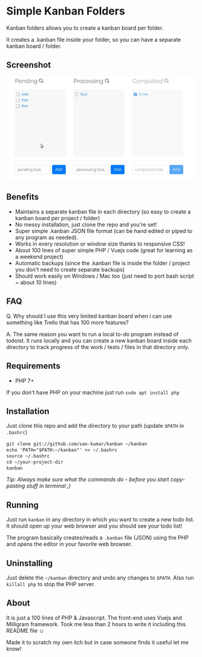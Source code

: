 # Simple Kanban Folders

Kanban folders allows you to create a kanban board per folder.

It creates a .kanban file inside your folder, so you can have a separate kanban board / folder.   

## Screenshot

![Screenshot](./screenshot.gif)

## Benefits

- Maintains a separate kanban file in each directory (so easy to create a kanban board per project / folder)
- No messy installation, just clone the repo and you're set! 
- Super simple .kanban JSON file format (can be hand edited or piped to any program as needed).
- Works in every resolution or window size thanks to responsive CSS!
- About 100 lines of super simple PHP / Vuejs code (great for learning as a weekend project)
- Automatic backups (since the .kanban file is inside the folder / project you don't need to create separate backups)
- Should work easily on Windows / Mac too (just need to port bash script ~ about 10 lines)

## FAQ

Q. Why should I use this very limited kanban board when i can use something like Trello that has 100 more features?

A. The same reason you want to run a local to-do program instead of todoist. 
It runs locally and you can create a new kanban board inside each directory to track progress of the work / tests / files in that directory only.
  

## Requirements

- PHP 7+

If you don't have PHP on your machine just run `sudo apt install php`

## Installation

Just clone this repo and add the directory to your path (update `$PATH` in `.bashrc`)

````
git clone git://github.com/san-kumar/kanban ~/kanban
echo 'PATH="$PATH:~/kanban"' >> ~/.bashrc
source ~/.bashrc
cd ~/your-project-dir
kanban
````

*Tip: Always make sure what the commands do - before you start copy-pasting stuff in terminal ;)*

## Running

Just run `kanban` in any directory in which you want to create a new todo list. It should open up your web browser and you should see your todo list!

The program basically creates/reads a `.kanban` file (JSON) using the PHP and opens the editor in your favorite web browser.

## Uninstalling

Just delete the `~/kanban` directory and undo any changes to `$PATH`. Also run `killall php` to stop the PHP server.

## About

It is just a 100 lines of PHP & Javascript. The front-end uses Vuejs and Milligram framework. Took me less than 2 hours to write it including this README file &#x263A;

Made it to scratch my own itch but in case someone finds it useful let me know!


